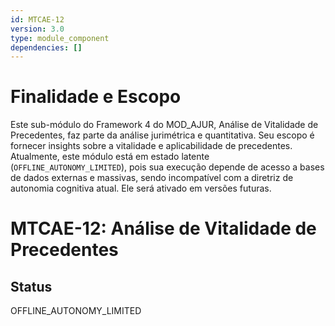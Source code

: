 ```yaml
---
id: MTCAE-12
version: 3.0
type: module_component
dependencies: []
---
```


# Finalidade e Escopo

Este sub-módulo do Framework 4 do MOD_AJUR, Análise de Vitalidade de Precedentes, faz parte da análise jurimétrica e quantitativa. Seu escopo é fornecer insights sobre a vitalidade e aplicabilidade de precedentes. Atualmente, este módulo está em estado latente (`OFFLINE_AUTONOMY_LIMITED`), pois sua execução depende de acesso a bases de dados externas e massivas, sendo incompatível com a diretriz de autonomia cognitiva atual. Ele será ativado em versões futuras.

# MTCAE-12: Análise de Vitalidade de Precedentes

## Status

OFFLINE_AUTONOMY_LIMITED

